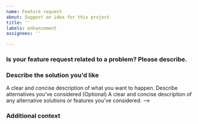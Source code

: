 ```yaml
---
name: Feature request
about: Suggest an idea for this project
title: ''
labels: enhancement
assignees: ''

---
```


### Is your feature request related to a problem? Please describe.
<!-- A clear and concise description of what the problem is. Ex. I'm always frustrated when [...] -->

### Describe the solution you'd like
<!--> A clear and concise description of what you want to happen.

Describe alternatives you've considered (Optional)
A clear and concise description of any alternative solutions or features you've considered. -->

### Additional context
<!-- Add any other context or screenshots about the feature request here. -->
